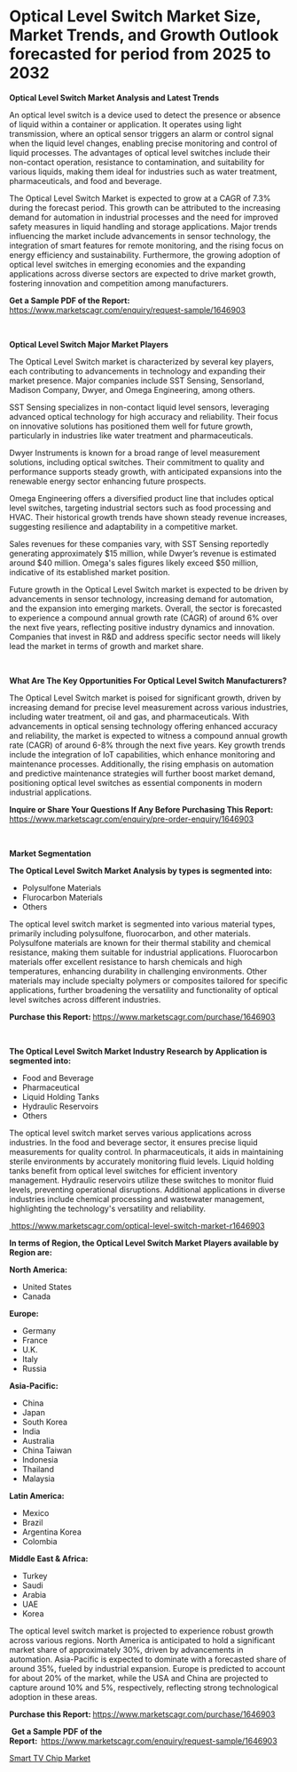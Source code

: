 <p><h1>Optical Level Switch Market Size, Market Trends, and Growth Outlook forecasted for period from 2025 to 2032</h1></p><p><strong>Optical Level Switch Market Analysis and Latest Trends</strong></p>
<p><p>An optical level switch is a device used to detect the presence or absence of liquid within a container or application. It operates using light transmission, where an optical sensor triggers an alarm or control signal when the liquid level changes, enabling precise monitoring and control of liquid processes. The advantages of optical level switches include their non-contact operation, resistance to contamination, and suitability for various liquids, making them ideal for industries such as water treatment, pharmaceuticals, and food and beverage.</p><p>The Optical Level Switch Market is expected to grow at a CAGR of 7.3% during the forecast period. This growth can be attributed to the increasing demand for automation in industrial processes and the need for improved safety measures in liquid handling and storage applications. Major trends influencing the market include advancements in sensor technology, the integration of smart features for remote monitoring, and the rising focus on energy efficiency and sustainability. Furthermore, the growing adoption of optical level switches in emerging economies and the expanding applications across diverse sectors are expected to drive market growth, fostering innovation and competition among manufacturers.</p></p>
<p><strong>Get a Sample PDF of the Report:&nbsp;</strong> <a href="https://www.marketscagr.com/enquiry/request-sample/1646903?utm_campaign=2938&utm_medium=2&utm_source=Github&utm_content=ia&utm_term=06042025&utm_id=optical-level-switch">https://www.marketscagr.com/enquiry/request-sample/1646903</a></p>
<p>&nbsp;</p>
<p><strong>Optical Level Switch Major Market Players</strong></p>
<p><p>The Optical Level Switch market is characterized by several key players, each contributing to advancements in technology and expanding their market presence. Major companies include SST Sensing, Sensorland, Madison Company, Dwyer, and Omega Engineering, among others. </p><p>SST Sensing specializes in non-contact liquid level sensors, leveraging advanced optical technology for high accuracy and reliability. Their focus on innovative solutions has positioned them well for future growth, particularly in industries like water treatment and pharmaceuticals. </p><p>Dwyer Instruments is known for a broad range of level measurement solutions, including optical switches. Their commitment to quality and performance supports steady growth, with anticipated expansions into the renewable energy sector enhancing future prospects. </p><p>Omega Engineering offers a diversified product line that includes optical level switches, targeting industrial sectors such as food processing and HVAC. Their historical growth trends have shown steady revenue increases, suggesting resilience and adaptability in a competitive market.</p><p>Sales revenues for these companies vary, with SST Sensing reportedly generating approximately $15 million, while Dwyer’s revenue is estimated around $40 million. Omega's sales figures likely exceed $50 million, indicative of its established market position. </p><p>Future growth in the Optical Level Switch market is expected to be driven by advancements in sensor technology, increasing demand for automation, and the expansion into emerging markets. Overall, the sector is forecasted to experience a compound annual growth rate (CAGR) of around 6% over the next five years, reflecting positive industry dynamics and innovation. Companies that invest in R&D and address specific sector needs will likely lead the market in terms of growth and market share.</p></p>
<p>&nbsp;</p>
<p><strong>What Are The Key Opportunities For Optical Level Switch Manufacturers?</strong></p>
<p><p>The Optical Level Switch market is poised for significant growth, driven by increasing demand for precise level measurement across various industries, including water treatment, oil and gas, and pharmaceuticals. With advancements in optical sensing technology offering enhanced accuracy and reliability, the market is expected to witness a compound annual growth rate (CAGR) of around 6-8% through the next five years. Key growth trends include the integration of IoT capabilities, which enhance monitoring and maintenance processes. Additionally, the rising emphasis on automation and predictive maintenance strategies will further boost market demand, positioning optical level switches as essential components in modern industrial applications.</p></p>
<p><strong>Inquire or Share Your Questions If Any Before Purchasing This Report:</strong> <a href="https://www.marketscagr.com/enquiry/pre-order-enquiry/1646903?utm_campaign=2938&utm_medium=2&utm_source=Github&utm_content=ia&utm_term=06042025&utm_id=optical-level-switch">https://www.marketscagr.com/enquiry/pre-order-enquiry/1646903</a></p>
<p>&nbsp;</p>
<p><strong>Market Segmentation</strong></p>
<p><strong>The Optical Level Switch Market Analysis by types is segmented into:</strong></p>
<p><ul><li>Polysulfone Materials</li><li>Flurocarbon Materials</li><li>Others</li></ul></p>
<p><p>The optical level switch market is segmented into various material types, primarily including polysulfone, fluorocarbon, and other materials. Polysulfone materials are known for their thermal stability and chemical resistance, making them suitable for industrial applications. Fluorocarbon materials offer excellent resistance to harsh chemicals and high temperatures, enhancing durability in challenging environments. Other materials may include specialty polymers or composites tailored for specific applications, further broadening the versatility and functionality of optical level switches across different industries.</p></p>
<p><strong>Purchase this Report:&nbsp;</strong><a href="https://www.marketscagr.com/purchase/1646903?utm_campaign=2938&utm_medium=2&utm_source=Github&utm_content=ia&utm_term=06042025&utm_id=optical-level-switch">https://www.marketscagr.com/purchase/1646903</a></p>
<p>&nbsp;</p>
<p><strong>The Optical Level Switch Market Industry Research by Application is segmented into:</strong></p>
<p><ul><li>Food and Beverage</li><li>Pharmaceutical</li><li>Liquid Holding Tanks</li><li>Hydraulic Reservoirs</li><li>Others</li></ul></p>
<p><p>The optical level switch market serves various applications across industries. In the food and beverage sector, it ensures precise liquid measurements for quality control. In pharmaceuticals, it aids in maintaining sterile environments by accurately monitoring fluid levels. Liquid holding tanks benefit from optical level switches for efficient inventory management. Hydraulic reservoirs utilize these switches to monitor fluid levels, preventing operational disruptions. Additional applications in diverse industries include chemical processing and wastewater management, highlighting the technology's versatility and reliability.</p></p>
<p><a href="https://www.marketscagr.com/optical-level-switch-market-r1646903?utm_campaign=2938&utm_medium=2&utm_source=Github&utm_content=ia&utm_term=06042025&utm_id=optical-level-switch">&nbsp;https://www.marketscagr.com/optical-level-switch-market-r1646903</a></p>
<p><strong>In terms of Region, the Optical Level Switch Market Players available by Region are:</strong></p>
<p>
    <p> <strong> North America: </strong>
        <ul>
            <li>United States</li>
            <li>Canada</li>
        </ul>
        </p> 
    <p> <strong> Europe: </strong>
        <ul>
            <li>Germany</li>
            <li>France</li>
            <li>U.K.</li>
            <li>Italy</li>
            <li>Russia</li>
        </ul>
        </p> 
    <p> <strong> Asia-Pacific: </strong>
        <ul>
            <li>China</li>
            <li>Japan</li>
            <li>South Korea</li>
            <li>India</li>
            <li>Australia</li>
            <li>China Taiwan</li>
            <li>Indonesia</li>
            <li>Thailand</li>
            <li>Malaysia</li>
        </ul>
        </p> 
    <p> <strong> Latin America: </strong>
        <ul>
            <li>Mexico</li>
            <li>Brazil</li>
            <li>Argentina Korea</li>
            <li>Colombia</li>
        </ul>
        </p> 
    <p> <strong> Middle East & Africa: </strong>
        <ul>
            <li>Turkey</li>
            <li>Saudi</li>
            <li>Arabia</li>
            <li>UAE</li>
            <li>Korea</li>
        </ul>
    </p>
    </p>
<p><p>The optical level switch market is projected to experience robust growth across various regions. North America is anticipated to hold a significant market share of approximately 30%, driven by advancements in automation. Asia-Pacific is expected to dominate with a forecasted share of around 35%, fueled by industrial expansion. Europe is predicted to account for about 20% of the market, while the USA and China are projected to capture around 10% and 5%, respectively, reflecting strong technological adoption in these areas.</p></p>
<p><strong>Purchase this Report: </strong><a href="https://www.marketscagr.com/purchase/1646903?utm_campaign=2938&utm_medium=2&utm_source=Github&utm_content=ia&utm_term=06042025&utm_id=optical-level-switch">https://www.marketscagr.com/purchase/1646903</a></p>
<p>&nbsp;<strong>Get a Sample PDF of the Report:&nbsp;&nbsp;</strong><a href="https://www.marketscagr.com/enquiry/request-sample/1646903?utm_campaign=2938&utm_medium=2&utm_source=Github&utm_content=ia&utm_term=06042025&utm_id=optical-level-switch">https://www.marketscagr.com/enquiry/request-sample/1646903</a></p>
<p><strong></strong></p>
<p><p><a href="https://github.com/supicweg/Market-Research-Report-List-1/blob/main/smart-tv-chip-market.md?utm_campaign=2938&utm_medium=2&utm_source=Github&utm_content=ia&utm_term=06042025&utm_id=optical-level-switch">Smart TV Chip Market</a></p></p>